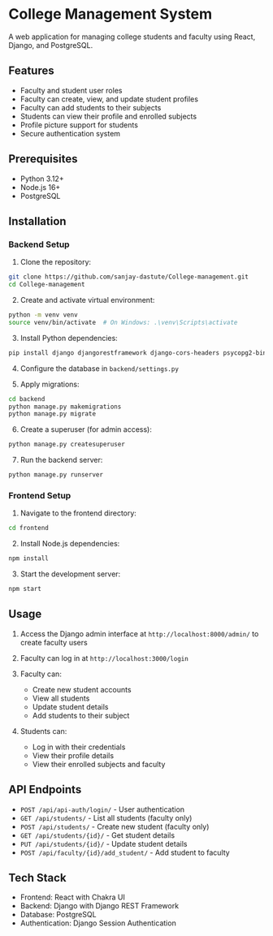 # College Management System

A web application for managing college students and faculty using React, Django, and PostgreSQL.

## Features

- Faculty and student user roles
- Faculty can create, view, and update student profiles
- Faculty can add students to their subjects
- Students can view their profile and enrolled subjects
- Profile picture support for students
- Secure authentication system

## Prerequisites

- Python 3.12+
- Node.js 16+
- PostgreSQL

## Installation

### Backend Setup

1. Clone the repository:
```bash
git clone https://github.com/sanjay-dastute/College-management.git
cd College-management
```

2. Create and activate virtual environment:
```bash
python -m venv venv
source venv/bin/activate  # On Windows: .\venv\Scripts\activate
```

3. Install Python dependencies:
```bash
pip install django djangorestframework django-cors-headers psycopg2-binary Pillow
```

4. Configure the database in `backend/settings.py`

5. Apply migrations:
```bash
cd backend
python manage.py makemigrations
python manage.py migrate
```

6. Create a superuser (for admin access):
```bash
python manage.py createsuperuser
```

7. Run the backend server:
```bash
python manage.py runserver
```

### Frontend Setup

1. Navigate to the frontend directory:
```bash
cd frontend
```

2. Install Node.js dependencies:
```bash
npm install
```

3. Start the development server:
```bash
npm start
```

## Usage

1. Access the Django admin interface at `http://localhost:8000/admin/` to create faculty users
2. Faculty can log in at `http://localhost:3000/login`
3. Faculty can:
   - Create new student accounts
   - View all students
   - Update student details
   - Add students to their subject

4. Students can:
   - Log in with their credentials
   - View their profile details
   - View their enrolled subjects and faculty

## API Endpoints

- `POST /api/api-auth/login/` - User authentication
- `GET /api/students/` - List all students (faculty only)
- `POST /api/students/` - Create new student (faculty only)
- `GET /api/students/{id}/` - Get student details
- `PUT /api/students/{id}/` - Update student details
- `POST /api/faculty/{id}/add_student/` - Add student to faculty

## Tech Stack

- Frontend: React with Chakra UI
- Backend: Django with Django REST Framework
- Database: PostgreSQL
- Authentication: Django Session Authentication
